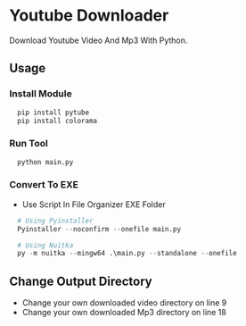 # Youtube Downloader 

Download Youtube Video And Mp3 With Python.

## Usage

### Install Module

```python
  pip install pytube
  pip install colorama
```
### Run Tool

```python
  python main.py
```

### Convert To EXE

- Use Script In File Organizer EXE Folder
```python
  # Using Pyinstaller
  Pyinstaller --noconfirm --onefile main.py

  # Using Nuitka
  py -m nuitka --mingw64 .\main.py --standalone --onefile 
 ```


## Change Output Directory

- Change your own downloaded video directory on line 9
- Change your own downloaded Mp3 directory on line 18


